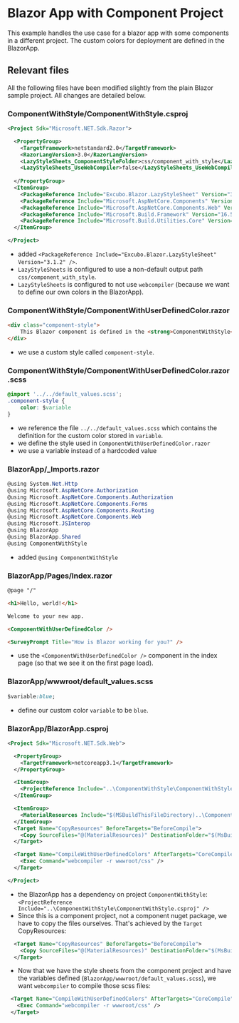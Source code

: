 # Blazor App with Component Project

This example handles the use case for a blazor app with some components in a different project. The custom colors for deployment are defined in the BlazorApp.

## Relevant files

All the following files have been modified slightly from the plain Blazor sample project. All changes are detailed below.

### ComponentWithStyle/ComponentWithStyle.csproj

```xml
<Project Sdk="Microsoft.NET.Sdk.Razor">

  <PropertyGroup>
    <TargetFramework>netstandard2.0</TargetFramework>
    <RazorLangVersion>3.0</RazorLangVersion>
    <LazyStyleSheets_ComponentStyleFolder>css/component_with_style</LazyStyleSheets_ComponentStyleFolder>
    <LazyStyleSheets_UseWebCompiler>false</LazyStyleSheets_UseWebCompiler>
    
  </PropertyGroup>
  <ItemGroup>
    <PackageReference Include="Excubo.Blazor.LazyStyleSheet" Version="3.1.2" />
    <PackageReference Include="Microsoft.AspNetCore.Components" Version="3.1.3" />
    <PackageReference Include="Microsoft.AspNetCore.Components.Web" Version="3.1.3" />
    <PackageReference Include="Microsoft.Build.Framework" Version="16.5.0" />
    <PackageReference Include="Microsoft.Build.Utilities.Core" Version="16.5.0" />
  </ItemGroup>

</Project>
```

- added `<PackageReference Include="Excubo.Blazor.LazyStyleSheet" Version="3.1.2" />`.
- `LazyStyleSheets` is configured to use a non-default output path `css/component_with_style`.
- `LazyStyleSheets` is configured to not use `webcompiler` (because we want to define our own colors in the BlazorApp).


### ComponentWithStyle/ComponentWithUserDefinedColor.razor

```html
<div class="component-style">
    This Blazor component is defined in the <strong>ComponentWithStyle</strong> package.
</div>
```

- we use a custom style called `component-style`.


### ComponentWithStyle/ComponentWithUserDefinedColor.razor.scss

```css
@import '../../default_values.scss';
.component-style {
    color: $variable
}
```

- we reference the file `../../default_values.scss` which contains the definition for the custom color stored in `variable`.
- we define the style used in `ComponentWithUserDefinedColor.razor`
- we use a variable instead of a hardcoded value

### BlazorApp/_Imports.razor

```cs
@using System.Net.Http
@using Microsoft.AspNetCore.Authorization
@using Microsoft.AspNetCore.Components.Authorization
@using Microsoft.AspNetCore.Components.Forms
@using Microsoft.AspNetCore.Components.Routing
@using Microsoft.AspNetCore.Components.Web
@using Microsoft.JSInterop
@using BlazorApp
@using BlazorApp.Shared
@using ComponentWithStyle 
```

- added `@using ComponentWithStyle`

### BlazorApp/Pages/Index.razor

```html
@page "/"

<h1>Hello, world!</h1>

Welcome to your new app.

<ComponentWithUserDefinedColor />

<SurveyPrompt Title="How is Blazor working for you?" />
```

- use the `<ComponentWithUserDefinedColor />` component in the index page (so that we see it on the first page load).


### BlazorApp/wwwroot/default_values.scss

```css
$variable:blue;
```

- define our custom color `variable` to be `blue`.

### BlazorApp/BlazorApp.csproj

```xml
<Project Sdk="Microsoft.NET.Sdk.Web">

  <PropertyGroup>
    <TargetFramework>netcoreapp3.1</TargetFramework>
  </PropertyGroup>

  <ItemGroup>
    <ProjectReference Include="..\ComponentWithStyle\ComponentWithStyle.csproj" />
  </ItemGroup>

  <ItemGroup>
    <MaterialResources Include="$(MSBuildThisFileDirectory)..\ComponentWithStyle\wwwroot\css\component_with_style\*" />
  </ItemGroup>
  <Target Name="CopyResources" BeforeTargets="BeforeCompile">
    <Copy SourceFiles="@(MaterialResources)" DestinationFolder="$(MsBuildProjectDirectory)\wwwroot\css\component_with_style\" />
  </Target>

  <Target Name="CompileWithUserDefinedColors" AfterTargets="CoreCompile">
    <Exec Command="webcompiler -r wwwroot/css" />
  </Target>

</Project>
```

- the BlazorApp has a dependency on project `ComponentWithStyle`: `<ProjectReference Include="..\ComponentWithStyle\ComponentWithStyle.csproj" />`
- Since this is a component project, not a component nuget package, we have to copy the files ourselves. That's achieved by the `Target` CopyResources:
```xml
  <Target Name="CopyResources" BeforeTargets="BeforeCompile">
    <Copy SourceFiles="@(MaterialResources)" DestinationFolder="$(MsBuildProjectDirectory)\wwwroot\css\component_with_style\" />
  </Target>
```
 - Now that we have the style sheets from the component project and have the variables defined (`BlazorApp/wwwroot/default_values.scss`), we want `webcompiler` to compile those scss files:
 ```xml
  <Target Name="CompileWithUserDefinedColors" AfterTargets="CoreCompile">
    <Exec Command="webcompiler -r wwwroot/css" />
  </Target>
 ```


